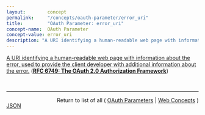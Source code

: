```yaml
---
layout:        concept
permalink:     "/concepts/oauth-parameter/error_uri"
title:         "OAuth Parameter: error_uri"
concept-name:  OAuth Parameter
concept-value: error_uri
description: "A URI identifying a human-readable web page with information about the error, used to provide the client developer with additional information about the error."
---
```


[A URI identifying a human-readable web page with information about the error, used to provide the client developer with additional information about the error.](http://tools.ietf.org/html/rfc6749#section-4.1.2.1 "Read documentation for OAuth Parameter &#34;error_uri&#34;") (**[RFC 6749: The OAuth 2.0 Authorization Framework](/specs/IETF/RFC/6749 "The OAuth 2.0 authorization framework enables a third-party application to obtain limited access to an HTTP service, either on behalf of a resource owner by orchestrating an approval interaction between the resource owner and the HTTP service, or by allowing the third-party application to obtain access on its own behalf. This specification replaces and obsoletes the OAuth 1.0 protocol described in RFC 5849.")**)

<br/>
<hr/>

<p style="float : left"><a href="./error_uri.json" title="JSON representing this particular Web Concept value">JSON</a></p>
<p style="text-align: right">Return to list of all ( <a href="../oauth-parameter/">OAuth Parameters</a> | <a href="../">Web Concepts</a> )</p>
